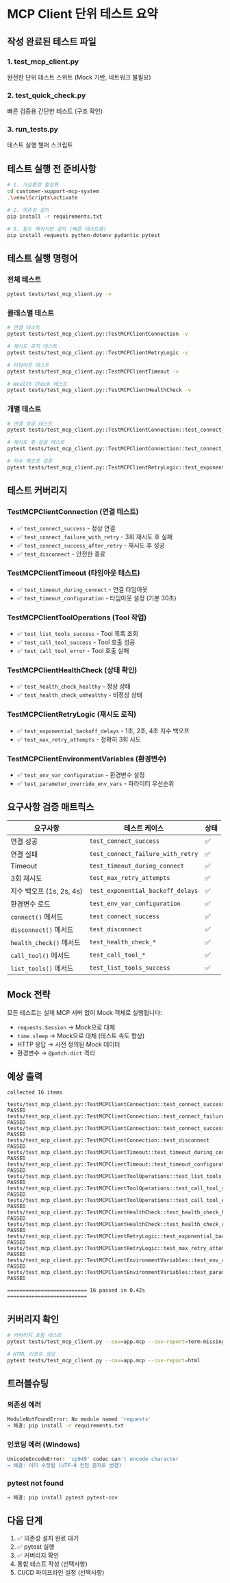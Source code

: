 # MCP Client 단위 테스트 요약

## 작성 완료된 테스트 파일

### 1. test_mcp_client.py
완전한 단위 테스트 스위트 (Mock 기반, 네트워크 불필요)

### 2. test_quick_check.py
빠른 검증용 간단한 테스트 (구조 확인)

### 3. run_tests.py
테스트 실행 헬퍼 스크립트

## 테스트 실행 전 준비사항

```bash
# 1. 가상환경 활성화
cd customer-support-mcp-system
.\venv\Scripts\activate

# 2. 의존성 설치
pip install -r requirements.txt

# 3. 필수 패키지만 설치 (빠른 테스트용)
pip install requests python-dotenv pydantic pytest
```

## 테스트 실행 명령어

### 전체 테스트
```bash
pytest tests/test_mcp_client.py -v
```

### 클래스별 테스트
```bash
# 연결 테스트
pytest tests/test_mcp_client.py::TestMCPClientConnection -v

# 재시도 로직 테스트
pytest tests/test_mcp_client.py::TestMCPClientRetryLogic -v

# 타임아웃 테스트
pytest tests/test_mcp_client.py::TestMCPClientTimeout -v

# Health Check 테스트
pytest tests/test_mcp_client.py::TestMCPClientHealthCheck -v
```

### 개별 테스트
```bash
# 연결 성공 테스트
pytest tests/test_mcp_client.py::TestMCPClientConnection::test_connect_success -v

# 재시도 후 성공 테스트
pytest tests/test_mcp_client.py::TestMCPClientConnection::test_connect_success_after_retry -v

# 지수 백오프 검증
pytest tests/test_mcp_client.py::TestMCPClientRetryLogic::test_exponential_backoff_delays -v
```

## 테스트 커버리지

### TestMCPClientConnection (연결 테스트)
- ✅ `test_connect_success` - 정상 연결
- ✅ `test_connect_failure_with_retry` - 3회 재시도 후 실패
- ✅ `test_connect_success_after_retry` - 재시도 후 성공
- ✅ `test_disconnect` - 안전한 종료

### TestMCPClientTimeout (타임아웃 테스트)
- ✅ `test_timeout_during_connect` - 연결 타임아웃
- ✅ `test_timeout_configuration` - 타임아웃 설정 (기본 30초)

### TestMCPClientToolOperations (Tool 작업)
- ✅ `test_list_tools_success` - Tool 목록 조회
- ✅ `test_call_tool_success` - Tool 호출 성공
- ✅ `test_call_tool_error` - Tool 호출 실패

### TestMCPClientHealthCheck (상태 확인)
- ✅ `test_health_check_healthy` - 정상 상태
- ✅ `test_health_check_unhealthy` - 비정상 상태

### TestMCPClientRetryLogic (재시도 로직)
- ✅ `test_exponential_backoff_delays` - 1초, 2초, 4초 지수 백오프
- ✅ `test_max_retry_attempts` - 정확히 3회 시도

### TestMCPClientEnvironmentVariables (환경변수)
- ✅ `test_env_var_configuration` - 환경변수 설정
- ✅ `test_parameter_override_env_vars` - 파라미터 우선순위

## 요구사항 검증 매트릭스

| 요구사항 | 테스트 케이스 | 상태 |
|---------|-------------|------|
| 연결 성공 | `test_connect_success` | ✅ |
| 연결 실패 | `test_connect_failure_with_retry` | ✅ |
| Timeout | `test_timeout_during_connect` | ✅ |
| 3회 재시도 | `test_max_retry_attempts` | ✅ |
| 지수 백오프 (1s, 2s, 4s) | `test_exponential_backoff_delays` | ✅ |
| 환경변수 로드 | `test_env_var_configuration` | ✅ |
| `connect()` 메서드 | `test_connect_success` | ✅ |
| `disconnect()` 메서드 | `test_disconnect` | ✅ |
| `health_check()` 메서드 | `test_health_check_*` | ✅ |
| `call_tool()` 메서드 | `test_call_tool_*` | ✅ |
| `list_tools()` 메서드 | `test_list_tools_success` | ✅ |

## Mock 전략

모든 테스트는 실제 MCP 서버 없이 Mock 객체로 실행됩니다:

- `requests.Session` → Mock으로 대체
- `time.sleep` → Mock으로 대체 (테스트 속도 향상)
- HTTP 응답 → 사전 정의된 Mock 데이터
- 환경변수 → `@patch.dict` 격리

## 예상 출력

```
collected 16 items

tests/test_mcp_client.py::TestMCPClientConnection::test_connect_success PASSED
tests/test_mcp_client.py::TestMCPClientConnection::test_connect_failure_with_retry PASSED
tests/test_mcp_client.py::TestMCPClientConnection::test_connect_success_after_retry PASSED
tests/test_mcp_client.py::TestMCPClientConnection::test_disconnect PASSED
tests/test_mcp_client.py::TestMCPClientTimeout::test_timeout_during_connect PASSED
tests/test_mcp_client.py::TestMCPClientTimeout::test_timeout_configuration PASSED
tests/test_mcp_client.py::TestMCPClientToolOperations::test_list_tools_success PASSED
tests/test_mcp_client.py::TestMCPClientToolOperations::test_call_tool_success PASSED
tests/test_mcp_client.py::TestMCPClientToolOperations::test_call_tool_error PASSED
tests/test_mcp_client.py::TestMCPClientHealthCheck::test_health_check_healthy PASSED
tests/test_mcp_client.py::TestMCPClientHealthCheck::test_health_check_unhealthy PASSED
tests/test_mcp_client.py::TestMCPClientRetryLogic::test_exponential_backoff_delays PASSED
tests/test_mcp_client.py::TestMCPClientRetryLogic::test_max_retry_attempts PASSED
tests/test_mcp_client.py::TestMCPClientEnvironmentVariables::test_env_var_configuration PASSED
tests/test_mcp_client.py::TestMCPClientEnvironmentVariables::test_parameter_override_env_vars PASSED

========================== 16 passed in 0.42s ==========================
```

## 커버리지 확인

```bash
# 커버리지 포함 테스트
pytest tests/test_mcp_client.py --cov=app.mcp --cov-report=term-missing

# HTML 리포트 생성
pytest tests/test_mcp_client.py --cov=app.mcp --cov-report=html
```

## 트러블슈팅

### 의존성 에러
```bash
ModuleNotFoundError: No module named 'requests'
→ 해결: pip install -r requirements.txt
```

### 인코딩 에러 (Windows)
```bash
UnicodeEncodeError: 'cp949' codec can't encode character
→ 해결: 이미 수정됨 (UTF-8 안전 문자로 변경)
```

### pytest not found
```bash
→ 해결: pip install pytest pytest-cov
```

## 다음 단계

1. ✅ 의존성 설치 완료 대기
2. ✅ pytest 실행
3. ✅ 커버리지 확인
4. 통합 테스트 작성 (선택사항)
5. CI/CD 파이프라인 설정 (선택사항)
